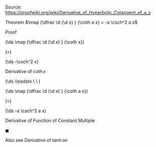# 

Source: https://proofwiki.org/wiki/Derivative_of_Hyperbolic_Cotangent_of_a_x

Theorem
$\map {\dfrac \d {\d x} } {\coth a x} = -a \csch^2 a x$


Proof













\(\ds \map {\dfrac \d {\d x} } {\coth x}\)

\(=\)







\(\ds -\csch^2 x\)





Derivative of $\coth x$








\(\ds \leadsto \ \ \)





\(\ds \map {\dfrac \d {\d x} } {\coth a x}\)

\(=\)







\(\ds -a \csch^2 a x\)





Derivative of Function of Constant Multiple



$\blacksquare$


Also see
Derivative of $\tanh a x$




